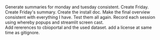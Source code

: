 Generate summaries for monday and tuesday consistent. 
Create Friday. 
Create Friday's summary. 
Create the install doc. 
Make the final overview consistent with everything I have. 
Test them all again. 
Record each session using whereby popups and streamlit screen cast.  
Add rererences to cbioportal and the used dataset. 
add a license at same time as gitignore. 

